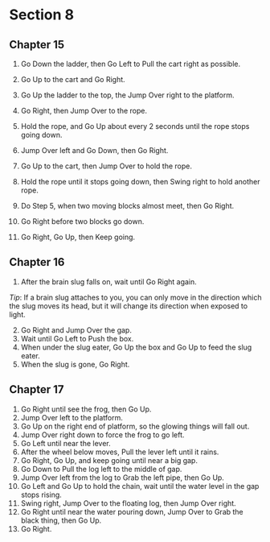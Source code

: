 # Section 8

## Chapter 15

1. Go Down the ladder, then Go Left to Pull the cart right as possible.
2. Go Up to the cart and Go Right.
3. Go Up the ladder to the top, the Jump Over right to the platform.
4. Go Right, then Jump Over to the rope.
5. Hold the rope, and Go Up about every 2 seconds until the rope stops going down.

6. Jump Over left and Go Down, then Go Right.
7. Go Up to the cart, then Jump Over to hold the rope.
8. Hold the rope until it stops going down, then Swing right to hold another rope.
9. Do Step 5, when two moving blocks almost meet, then Go Right.
10. Go Right before two blocks go down.
11. Go Right, Go Up, then Keep going.

## Chapter 16

1. After the brain slug falls on, wait until Go Right again.

_Tip_: If a brain slug attaches to you, you can only move in the direction which the slug moves its head, but it will change its direction when exposed to light.

2. Go Right and Jump Over the gap.
3. Wait until Go Left to Push the box.
4. When under the slug eater, Go Up the box and Go Up to feed the slug eater.
5. When the slug is gone, Go Right.

## Chapter 17

1. Go Right until see the frog, then Go Up.
2. Jump Over left to the platform.
3. Go Up on the right end of platform, so the glowing things will fall out.
4. Jump Over right down to force the frog to go left.
5. Go Left until near the lever.
6. After the wheel below moves, Pull the lever left until it rains.
7. Go Right, Go Up, and keep going until near a big gap.
8. Go Down to Pull the log left to the middle of gap.
9. Jump Over left from the log to Grab the left pipe, then Go Up.
10. Go Left and Go Up to hold the chain, wait until the water level in the gap stops rising.
11. Swing right, Jump Over to the floating log, then Jump Over right.
12. Go Right until near the water pouring down, Jump Over to Grab the black thing, then Go Up.
13. Go Right.

